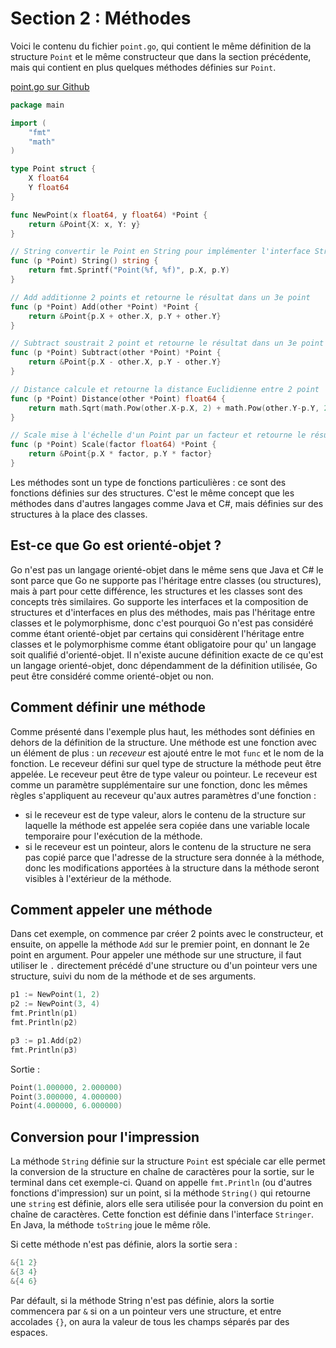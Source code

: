 # Section 2 : Méthodes

Voici le contenu du fichier `point.go`, qui contient le même définition de la structure `Point` et le même constructeur
que dans la section précédente, mais qui contient en plus quelques méthodes définies sur `Point`.

[point.go sur Github](https://github.com/profdenis/native1/tree/master/chap5/point.go)

```go
package main

import (
	"fmt"
	"math"
)

type Point struct {
	X float64
	Y float64
}

func NewPoint(x float64, y float64) *Point {
	return &Point{X: x, Y: y}
}

// String convertir le Point en String pour implémenter l'interface Stringer
func (p *Point) String() string {
	return fmt.Sprintf("Point(%f, %f)", p.X, p.Y)
}

// Add additionne 2 points et retourne le résultat dans un 3e point
func (p *Point) Add(other *Point) *Point {
	return &Point{p.X + other.X, p.Y + other.Y}
}

// Subtract soustrait 2 point et retourne le résultat dans un 3e point
func (p *Point) Subtract(other *Point) *Point {
	return &Point{p.X - other.X, p.Y - other.Y}
}

// Distance calcule et retourne la distance Euclidienne entre 2 point
func (p *Point) Distance(other *Point) float64 {
	return math.Sqrt(math.Pow(other.X-p.X, 2) + math.Pow(other.Y-p.Y, 2))
}

// Scale mise à l'échelle d'un Point par un facteur et retourne le résultat dans un nouveau point
func (p *Point) Scale(factor float64) *Point {
	return &Point{p.X * factor, p.Y * factor}
}
```

Les méthodes sont un type de fonctions particulières : ce sont des fonctions définies sur des structures. C'est le même
concept que les méthodes dans d'autres langages comme Java et C#, mais définies sur des structures à la place des
classes.

## Est-ce que Go est orienté-objet ?

Go n'est pas un langage orienté-objet dans le même sens que Java et C# le sont parce que Go ne supporte pas
l'héritage entre classes (ou structures), mais à part pour cette différence, les structures et les classes sont des
concepts très similaires. Go supporte les interfaces et la composition de structures et d'interfaces en plus des
méthodes, mais pas l'héritage entre classes et le polymorphisme, donc c'est pourquoi Go n'est pas considéré comme étant
orienté-objet par certains qui considèrent l'héritage entre classes et le polymorphisme comme étant obligatoire pour qu'
un langage soit qualifié d'orienté-objet. Il n'existe aucune définition exacte de ce qu'est un langage orienté-objet,
donc dépendamment de la définition utilisée, Go peut être considéré comme orienté-objet ou non.

## Comment définir une méthode

Comme présenté dans l'exemple plus haut, les méthodes sont définies en dehors de la définition de la structure. Une
méthode est une fonction avec un élément de plus : un _receveur_ est ajouté entre le mot `func` et le nom de la
fonction. Le receveur défini sur quel type de structure la méthode peut être appelée. Le receveur peut être de type
valeur ou pointeur. Le receveur est comme un paramètre supplémentaire sur une fonction, donc les mêmes règles
s'appliquent au receveur qu'aux autres paramètres d'une fonction :

- si le receveur est de type valeur, alors le contenu de la structure sur laquelle la méthode est appelée sera copiée
  dans une variable locale temporaire pour l'exécution de la méthode.
- si le receveur est un pointeur, alors le contenu de la structure ne sera pas copié parce que l'adresse de la structure
  sera donnée à la méthode, donc les modifications apportées à la structure dans la méthode seront visibles à
  l'extérieur de la méthode.

## Comment appeler une méthode

Dans cet exemple, on commence par créer 2 points avec le constructeur, et ensuite, on appelle la méthode `Add` sur le
premier point, en donnant le 2e point en argument. Pour appeler une méthode sur une structure, il faut utiliser le `.`
directement précédé d'une structure ou d'un pointeur vers une structure, suivi du nom de la méthode et de ses arguments.

```go
p1 := NewPoint(1, 2)
p2 := NewPoint(3, 4)
fmt.Println(p1)
fmt.Println(p2)

p3 := p1.Add(p2)
fmt.Println(p3)
```

Sortie :

```go
Point(1.000000, 2.000000)
Point(3.000000, 4.000000)
Point(4.000000, 6.000000)
```

## Conversion pour l'impression

La méthode `String` définie sur la structure `Point` est spéciale car elle permet la conversion de la structure en
chaîne de caractères pour la sortie, sur le terminal dans cet exemple-ci. Quand on appelle `fmt.Println` (ou d'autres
fonctions d'impression) sur un point, si la méthode `String()` qui retourne une `string` est définie, alors elle sera
utilisée pour la conversion du point en chaîne de caractères. Cette fonction est définie dans l'interface `Stringer`.
En Java, la méthode `toString` joue le même rôle.

Si cette méthode n'est pas définie, alors la sortie sera :

```go
&{1 2}
&{3 4}
&{4 6}
```

Par défault, si la méthode String n'est pas définie, alors la sortie commencera par `&` si on a un pointeur vers une
structure, et entre accolades `{}`, on aura la valeur de tous les champs séparés par des espaces.
